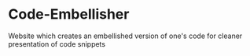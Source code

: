 # Code-Embellisher
Website which creates an embellished version of one's code for cleaner presentation of code snippets

